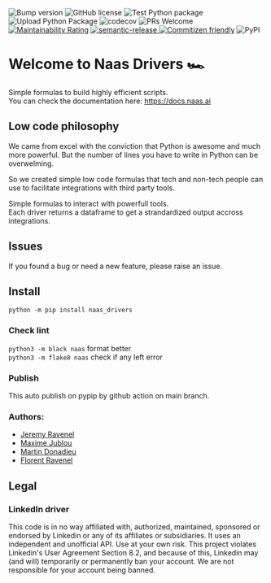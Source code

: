 ![Bump version](https://github.com/jupyter-naas/drivers/workflows/Bump%20version/badge.svg)
![GitHub license](https://img.shields.io/github/license/jupyter-naas/drivers)
![Test Python package](https://github.com/jupyter-naas/drivers/workflows/Test%20Python%20package/badge.svg)
![Upload Python Package](https://github.com/jupyter-naas/drivers/workflows/Upload%20Python%20Package/badge.svg)
![codecov](https://codecov.io/gh/jupyter-naas/drivers/branch/master/graph/badge.svg?token=IUF0AKYEB0)
![PRs Welcome](https://img.shields.io/badge/PRs-welcome-brightgreen.svg)
[![Maintainability Rating](https://sonarcloud.io/api/project_badges/measure?project=jupyter-naas_drivers&metric=sqale_rating)](https://sonarcloud.io/dashboard?id=jupyter-naas_naas)
<a href="#badge">
  <img alt="semantic-release" src="https://img.shields.io/badge/%20%20%F0%9F%93%A6%F0%9F%9A%80-semantic--release-e10079.svg">
</a>
<a href="http://commitizen.github.io/cz-cli/"><img alt="Commitizen friendly" src="https://img.shields.io/badge/commitizen-friendly-brightgreen.svg"></a>
![PyPI](https://img.shields.io/pypi/v/naas_drivers)

# Welcome to Naas Drivers 🏎

Simple formulas to build highly efficient scripts.<br>
You can check the documentation here: https://docs.naas.ai

## Low code philosophy

We came from excel with the conviction that Python is awesome and much more powerful.
But the number of lines you have to write in Python can be overwelming. <br>

So we created simple low code formulas that tech and non-tech people can use to facilitate integrations with third party tools.<br>

Simple formulas to interact with powerfull tools.<br>
Each driver returns a dataframe to get a strandardized output accross integrations.

## Issues
If you found a bug or need a new feature, please raise an issue.

## Install

`python -m pip install naas_drivers`

### Check lint

`python3 -m black naas` format better <br>
`python3 -m flake8 naas` check if any left error

### Publish

This auto publish on pypip by github action on main branch.

### Authors:
* [Jeremy Ravenel](https://github.com/jravenel)
* [Maxime Jublou](https://github.com/Dr0p42)
* [Martin Donadieu](https://github.com/riderx)
* [Florent Ravenel](https://github.com/FlorentLvr)

## Legal
### LinkedIn driver
This code is in no way affiliated with, authorized, maintained, sponsored or endorsed by Linkedin or any of its affiliates or subsidiaries. It uses an independent and unofficial API. Use at your own risk.
This project violates Linkedin's User Agreement Section 8.2, and because of this, Linkedin may (and will) temporarily or permanently ban your account. We are not responsible for your account being banned.
